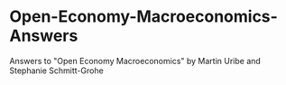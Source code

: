 # Open-Economy-Macroeconomics-Answers
Answers to "Open Economy Macroeconomics" by Martin Uribe and Stephanie Schmitt-Grohe
